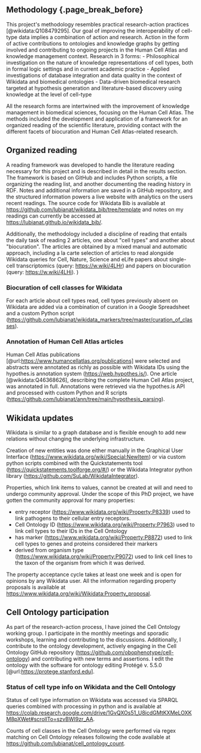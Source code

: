## Methodology {.page_break_before}

This project's methodology resembles practical research-action practices [@wikidata:Q108479295]. 
Our goal of improving the interoperability of cell-type data implies a combination of action and research. 
Action in the form of active contributions to ontologies and knowledge graphs by getting involved and contributing to ongoing projects in the Human Cell Atlas and knowledge management context. 
Research in 3 forms:
    - Philosophical investigation on the nature of knowledge representations of cell types, both in formal logic settings and in current academic practice
    - Applied investigations of database integration and data quality in the context of Wikidata and biomedical ontologies
    - Data-driven biomedical research targeted at hypothesis generation and literature-based discovery using knowledge at the level of cell-type

All the research forms are intertwined with the improvement of knowledge management in biomedical sciences, focusing on the Human Cell Atlas. 
The methods included the development and application of a framework for an organized reading of the scientific literature, providing contact with the different facets of biocuration and Human Cell Atlas-related research. 

## Organized reading

A reading framework was developed to handle the literature reading necessary for this project and is described in detail in the results section. 
The framework is based on GitHub and includes Python scripts, a file organizing the reading list, and another documenting the reading history in RDF.
Notes and additional information are saved in a GitHub repository, and the structured information powers a live website with analytics on the users recent readings. 
The source code for Wikidata Bib is available at <https://github.com/lubianat/wikidata_bib/tree/template> and notes on my readings can currently be accessed at <https://lubianat.github.io/wikidata_bib/>.

Additionally, the methodology included a discipline of reading that entails the daily task of reading 2 articles, one about "cell types" and another about "biocuration". 
The articles are obtained by a mixed manual and automatic approach, including a la carte selection of articles to read alongside Wikidata queries for Cell, Nature, Science and eLife papers about single-cell transcriptomics (query: <https://w.wiki/4LHr>) and papers on biocuration (query: <https://w.wiki/4LHi>). 
)

### Biocuration of cell classes for Wikidata

For each article about cell types read, cell types previously absent on Wikidata are added via a combination of curation in a Google Spreadsheet and a custom Python script (https://github.com/lubianat/wikidata_markers/tree/master/curation_of_classes).  

### Annotation of Human Cell Atlas articles

Human Cell Atlas publications [@url:https://www.humancellatlas.org/publications] were selected and abstracts were annotated as richly as possible with Wikidata IDs using the hypothes.is annotation system (https://web.hypothes.is/). One article [@wikidata:Q46368626], describing the complete Human Cell Atlas project, was annotated in full. Annotations were retrieved via the hypothes.is API and processed with custom Python and R scripts (<https://github.com/lubianat/ann/tree/main/hypothesis_parsing>).

## Wikidata updates

Wikidata is similar to a graph database and is flexible enough to add new relations without changing the underlying infrastructure. 

Creation of new entities was done either manually in the Graphical User Interface (<https://www.wikidata.org/wiki/Special:NewItem>) or via custom python scripts combined with the Quickstatements tool (<https://quickstatements.toolforge.org/#/>) or the Wikidata Integrator python library (<https://github.com/SuLab/WikidataIntegrator>). 

Properties, which link items to values, cannot be created at will and need to undergo community approval. Under the scope of this PhD project, we have gotten the community approval for many properties: 

- entry receptor (<https://www.wikidata.org/wiki/Property:P8339>) used to link pathogens to their cellular entry receptors. 
- Cell Ontology ID (<https://www.wikidata.org/wiki/Property:P7963>) used to link cell types to their IDs in the Cell Ontology
- has marker (<https://www.wikidata.org/wiki/Property:P8872>) used to link cell types to genes and proteins considered their markers
- derived from organism type (<https://www.wikidata.org/wiki/Property:P9072>) used to link cell lines to the taxon of the organism from which it was derived. 

The property acceptance cycle takes at least one week and is  open for opinions by any Wikidata user.
 All the information regarding property proposals is available at <https://www.wikidata.org/wiki/Wikidata:Property_proposal>.


## Cell Ontology participation

As part of the research-action process, I have joined the Cell Ontology working group. 
I participate in the monthly meetings and sporadic workshops, learning and contributing to the discussions. 
Additionally, I contribute to the ontology development, actively engaging in the Cell Ontology GitHub repository (<https://github.com/obophenotype/cell-ontology>) and contributing with new terms and assertions. 
I edit the ontology with the software for ontology editing Protégé v. 5.5.0 [@url:https://protege.stanford.edu].

### Status of cell type info on Wikidata and the Cell Ontology

Status of cell type information on Wikidata was accessed via SPARQL queries combined with processing in python and is available at <https://colab.research.google.com/drive/1GvQXOs51_U8icdGMtKXMeLOXKM8pXWet#scrollTo=szvBWI9zr_AA>.

Counts of cell classes in the Cell Ontology were performed via regex matching on Cell Ontology releases following the code available at <https://github.com/lubianat/cell_ontology_count>. 
